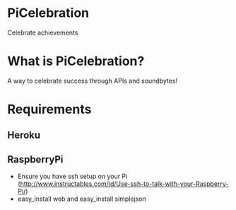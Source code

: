 # PiCelebration
Celebrate achievements

# What is PiCelebration?
A way to celebrate success through APIs and soundbytes!

# Requirements
## Heroku

## RaspberryPi
- Ensure you have ssh setup on your Pi (http://www.instructables.com/id/Use-ssh-to-talk-with-your-Raspberry-Pi/)
- easy_install web and easy_install simplejson
